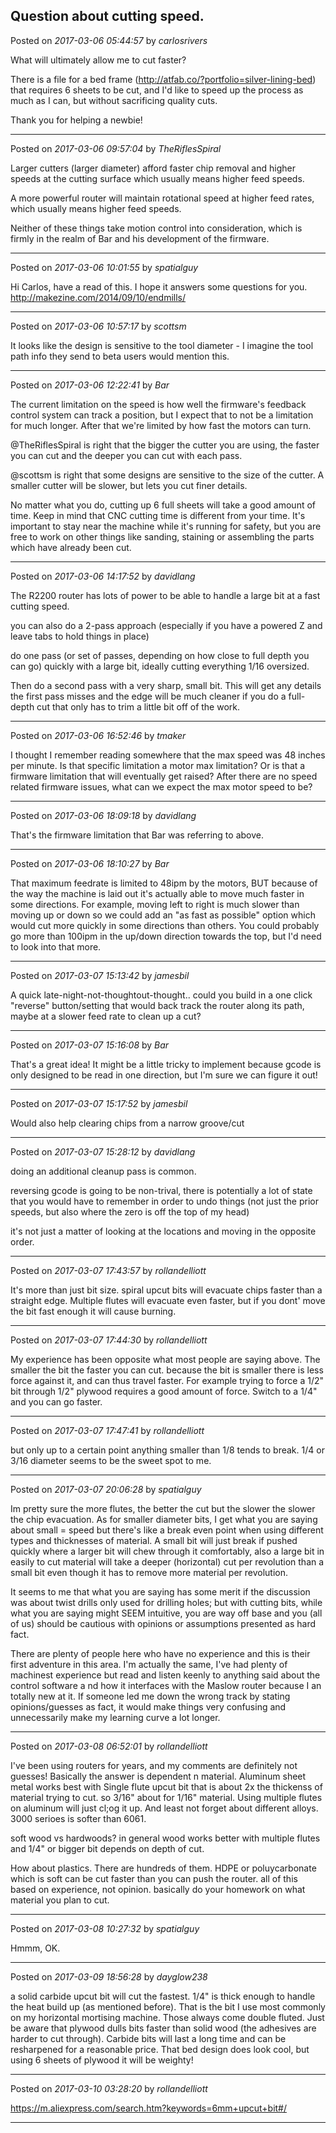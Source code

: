 ## Question about cutting speed.
Posted on *2017-03-06 05:44:57* by *carlosrivers*

What will ultimately allow me to cut faster?

There is a file for a bed frame (http://atfab.co/?portfolio=silver-lining-bed) that requires 6 sheets to be cut, and I'd like to speed up the process as much as I can, but without sacrificing quality cuts.

Thank you for helping a newbie!

---

Posted on *2017-03-06 09:57:04* by *TheRiflesSpiral*

Larger cutters (larger diameter) afford faster chip removal and higher speeds at the cutting surface which usually means higher feed speeds.

A more powerful router will maintain rotational speed at higher feed rates, which usually means higher feed speeds.

Neither of these things take motion control into consideration, which is firmly in the realm of Bar and his development of the firmware.

---

Posted on *2017-03-06 10:01:55* by *spatialguy*

Hi Carlos, have a read of this. I hope it answers some questions for you. http://makezine.com/2014/09/10/endmills/

---

Posted on *2017-03-06 10:57:17* by *scottsm*

It looks like the design is sensitive to the tool diameter - I imagine the tool path info they send to beta users would mention this.

---

Posted on *2017-03-06 12:22:41* by *Bar*

The current limitation on the speed is how well the firmware's feedback control system can track a position, but I expect that to not be a limitation for much longer. After that we're limited by how fast the motors can turn.

@TheRiflesSpiral is right that the bigger the cutter you are using, the faster you can cut and the deeper you can cut with each pass.

@scottsm is right that some designs are sensitive to the size of the cutter. A smaller cutter will be slower, but lets you cut finer details. 

No matter what you do, cutting up 6 full sheets will take a good amount of time. Keep in mind that CNC cutting time is different from your time. It's important to stay near the machine while it's running for safety, but you are free to work on other things like sanding, staining or assembling the parts which have already been cut.

---

Posted on *2017-03-06 14:17:52* by *davidlang*

The R2200 router has lots of power to be able to handle a large bit at a fast cutting speed.

you can also do a 2-pass approach (especially if you have a powered Z and leave tabs to hold things in place)

do one pass (or set of passes, depending on how close to full depth you can go) quickly with a large bit, ideally cutting everything 1/16 oversized.

Then do a second pass with a very sharp, small bit. This will get any details the first pass misses and the edge will be much cleaner if you do a full-depth cut that only has to trim a little bit off of the work.

---

Posted on *2017-03-06 16:52:46* by *tmaker*

I thought I remember reading somewhere that the max speed was 48 inches per minute.  Is that specific limitation a motor max limitation?  Or is that a firmware limitation that will eventually get raised?  After there are no speed related firmware issues, what can we expect the max motor speed to be?

---

Posted on *2017-03-06 18:09:18* by *davidlang*

That's the firmware limitation that Bar was referring to above.

---

Posted on *2017-03-06 18:10:27* by *Bar*

That maximum feedrate is limited to 48ipm by the motors, BUT because of the way the machine is laid out it's actually able to move much faster in some directions. For example, moving left to right is much slower than moving up or down so we could add an "as fast as possible" option which would cut more quickly in some directions than others. You could probably go more than 100ipm in the up/down direction towards the top, but I'd need to look into that more.

---

Posted on *2017-03-07 15:13:42* by *jamesbil*

A quick late-night-not-thoughtout-thought.. could you build in a one click "reverse" button/setting that would back track the router along its path, maybe at a slower feed rate to clean up a cut?

---

Posted on *2017-03-07 15:16:08* by *Bar*

That's a great idea! It might be a little tricky to implement because gcode is only designed to be read in one direction, but I'm sure we can figure it out!

---

Posted on *2017-03-07 15:17:52* by *jamesbil*

Would also help clearing chips from a narrow groove/cut

---

Posted on *2017-03-07 15:28:12* by *davidlang*

doing an additional cleanup pass is common.

reversing gcode is going to be non-trival, there is potentially a lot of state that you would have to remember in order to undo things (not just the prior speeds, but also where the zero is off the top of my head)

it's not just a matter of looking at the locations and moving in the opposite order.

---

Posted on *2017-03-07 17:43:57* by *rollandelliott*

It's more than just bit size. spiral upcut bits will evacuate chips faster than a straight edge. Multiple flutes will evacuate even faster, but if you dont' move the bit fast enough it will cause burning.

---

Posted on *2017-03-07 17:44:30* by *rollandelliott*

My experience has been opposite what most people are saying above. The smaller the bit the faster you can cut. because the bit is smaller there is less force against it, and can thus travel faster. For example trying to force a 1/2" bit through 1/2" plywood requires a good amount of force. Switch to a 1/4" and you can go faster.

---

Posted on *2017-03-07 17:47:41* by *rollandelliott*

but only up to a certain point anything smaller than 1/8 tends to break. 1/4 or 3/16 diameter seems to be the sweet spot to me.

---

Posted on *2017-03-07 20:06:28* by *spatialguy*

Im pretty sure the more flutes, the better the cut but the slower the slower the chip evacuation. As for smaller diameter bits, I get what you are saying about small = speed but there's like a break even point when using different types and thicknesses of material. A small bit will just break if pushed quickly where a larger bit will chew through it comfortably, also a large bit in easily to cut material will take a deeper (horizontal) cut per revolution than a small bit even though it has to remove more material per revolution. 

It seems to me that what you are saying has some merit if the discussion was about twist drills only used for drilling holes; but with cutting bits, while what you are saying might SEEM intuitive, you are way off base and you (all of us) should be cautious with opinions or assumptions presented as hard fact. 

There are plenty of people here who have no experience and this is their first adventure in this area. I'm actually the same, I've had plenty of machinest experience but read and listen keenly to anything said about the control software a nd how it interfaces with the Maslow router because I an totally new at it. If someone led me down the wrong track by stating opinions/guesses as fact, it would make things very confusing and unnecessarily make my learning curve a lot longer.

---

Posted on *2017-03-08 06:52:01* by *rollandelliott*

I've been using routers for years, and my comments are definitely not guesses!  Basically the answer is dependent n material. Aluminum sheet metal works best with Single flute upcut bit that is about 2x the thickenss of material trying to cut.  so 3/16" about for 1/16" material. Using multiple flutes on aluminum will just cl;og it up. And least not forget about different alloys. 3000 serioes is softer than 6061. 

soft wood vs hardwoods? in general wood works better with multiple flutes and 1/4" or bigger bit depends on depth of cut. 

How about plastics. There are hundreds of them. HDPE or poluycarbonate which is soft can be cut faster than  you can push the router. 
all of this based on experience, not opinion.
basically do your homework on what material you plan to cut.

---

Posted on *2017-03-08 10:27:32* by *spatialguy*

Hmmm, OK.

---

Posted on *2017-03-09 18:56:28* by *dayglow238*

a solid carbide upcut bit will cut the fastest.  1/4" is thick enough to handle the heat build up (as mentioned before). That is the bit I use  most commonly on my horizontal mortising machine. Those always come double fluted.  Just be aware that plywood dulls bits faster than solid wood (the adhesives are harder to cut through). Carbide bits will last a long time and can be resharpened for a reasonable price. That bed design does look cool, but using 6 sheets of plywood it will be weighty!

---

Posted on *2017-03-10 03:28:20* by *rollandelliott*

https://m.aliexpress.com/search.htm?keywords=6mm+upcut+bit#/

---

